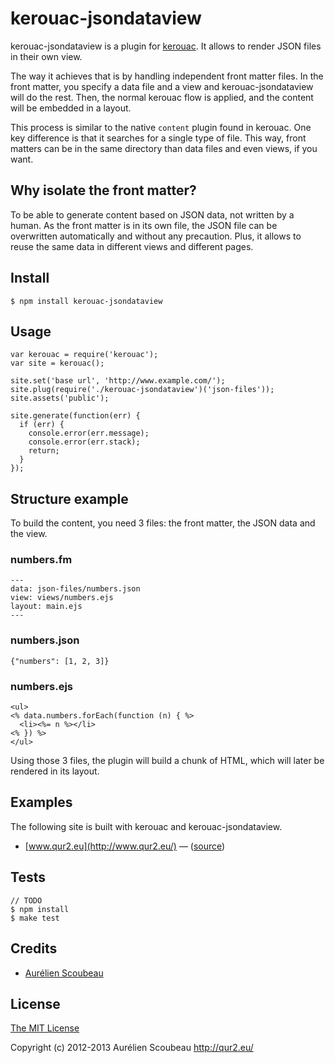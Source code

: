 # kerouac-jsondataview

kerouac-jsondataview is a plugin for [kerouac](https://github.com/jaredhanson/kerouac). It allows to render JSON files in their own view.

The way it achieves that is by handling independent front matter files. In the front matter, you specify a data file and a view and kerouac-jsondataview will do the rest. Then, the normal kerouac flow is applied, and the content will be embedded in a layout.

This process is similar to the native `content` plugin found in kerouac. One key difference is that it searches for a single type of file. This way, front matters can be in the same directory than data files and even views, if you want.


## Why isolate the front matter?

To be able to generate content based on JSON data, not written by a human. As the front matter is in its own file, the JSON file can be overwritten automatically and without any precaution.
Plus, it allows to reuse the same data in different views and different pages.


## Install

    $ npm install kerouac-jsondataview


## Usage

    var kerouac = require('kerouac');
    var site = kerouac();

    site.set('base url', 'http://www.example.com/');
    site.plug(require('./kerouac-jsondataview')('json-files'));
    site.assets('public');

    site.generate(function(err) {
      if (err) {
        console.error(err.message);
        console.error(err.stack);
        return;
      }
    });


## Structure example

To build the content, you need 3 files: the front matter, the JSON data and the view.

### numbers.fm

    ---
    data: json-files/numbers.json
    view: views/numbers.ejs
    layout: main.ejs
    ---

### numbers.json

    {"numbers": [1, 2, 3]}

### numbers.ejs

    <ul>
    <% data.numbers.forEach(function (n) { %>
      <li><%= n %></li>
    <% }) %>
    </ul>

Using those 3 files, the plugin will build a chunk of HTML, which will later be rendered in its layout.


## Examples

The following site is built with kerouac and kerouac-jsondataview.

- [www.qur2.eu](http://www.qur2.eu/) — ([source](https://github.com/jaredhanson/www.qur2.eu))


## Tests

    // TODO
    $ npm install
    $ make test


## Credits

  - [Aurélien Scoubeau](http://github.com/qur2)


## License

[The MIT License](http://opensource.org/licenses/MIT)

Copyright (c) 2012-2013 Aurélien Scoubeau <http://qur2.eu/>